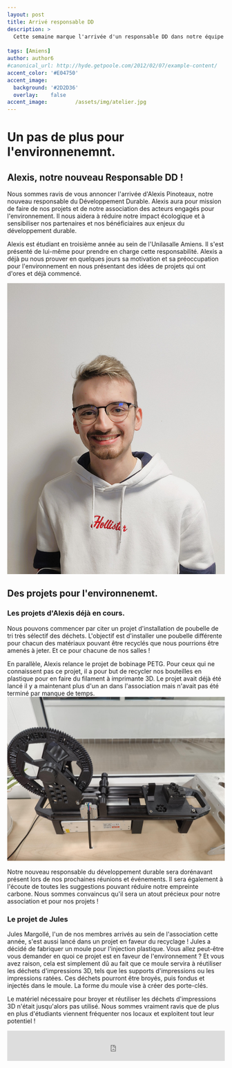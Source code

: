 ```yaml
---
layout: post
title: Arrivé responsable DD
description: > 
  Cette semaine marque l'arrivée d'un responsable DD dans notre équipe ainsi que le lancement de projets en faveur de l'environnement !

tags: [Amiens]
author: author6
#canonical_url: http://hyde.getpoole.com/2012/02/07/example-content/
accent_color: '#E04750'
accent_image:       
  background: '#2D2D36'
  overlay:    false
accent_image:         /assets/img/atelier.jpg
---
```


# Un pas de plus pour l'environnenemnt. 

## Alexis, notre nouveau Responsable DD ! 
Nous sommes ravis de vous annoncer l'arrivée d'Alexis Pinoteaux, notre nouveau responsable du Développement Durable. Alexis aura pour mission de faire de nos projets et de notre association des acteurs engagés pour l'environnement. Il nous aidera à réduire notre impact écologique et à sensibiliser nos partenaires et nos bénéficiaires aux enjeux du développement durable.

Alexis est étudiant en troisième année au sein de l'Unilasalle Amiens. Il s'est présenté de lui-même pour prendre en charge cette responsabilité. Alexis a déjà pu nous prouver en quelques jours sa motivation et sa préoccupation pour l'environnement en nous présentant des idées de projets qui ont d'ores et déjà commencé.

![photo-profil-Alexis](/assets\img\post\2023-12-18\alexis.jpg)


## Des projets pour l'environnenemt.

### Les projets d'Alexis déjà en cours. 
Nous pouvons commencer par citer un projet d'installation de poubelle de tri très sélectif des déchets. L'objectif est d'installer une poubelle différente pour chacun des matériaux pouvant être recyclés que nous pourrions être amenés à jeter. Et ce pour chacune de nos salles !

En parallèle, Alexis relance le projet de bobinage PETG. Pour ceux qui ne connaissent pas ce projet, il a pour but de recycler nos bouteilles en plastique pour en faire du filament à imprimante 3D. Le projet avait déjà été lancé il y a maintenant plus d'un an dans l'association mais n'avait pas été terminé par manque de temps.
![recycleur-PETG](/assets\img\post\2023-12-18\recycleur-PETG.jpg)

Notre nouveau responsable du développement durable sera dorénavant présent lors de nos prochaines réunions et événements. Il sera également à l'écoute de toutes les suggestions pouvant réduire notre empreinte carbone. Nous sommes convaincus qu'il sera un atout précieux pour notre association et pour nos projets !

### Le projet de Jules

Jules Margollé, l'un de nos membres arrivés au sein de l'association cette année, s'est aussi lancé dans un projet en faveur du recyclage ! Jules a décidé de fabriquer un moule pour l'injection plastique. Vous allez peut-être vous demander en quoi ce projet est en faveur de l'environnement ? Et vous avez raison, cela est simplement dû au fait que ce moule servira à réutiliser les déchets d'impressions 3D, tels que les supports d'impressions ou les impressions ratées.
Ces déchets pourront être broyés, puis fondus et injectés dans le moule. La forme du moule vise à créer des porte-clés.

Le matériel nécessaire pour broyer et réutiliser les déchets d'impressions 3D n'était jusqu'alors pas utilisé. Nous sommes vraiment ravis que de plus en plus d'étudiants viennent fréquenter nos locaux et exploitent tout leur potentiel !





<iframe id="haWidget" allowtransparency="true" src="https://www.helloasso.com/associations/unimakers-association-technique-d-unilasalle-amiens/adhesions/adhesion-unimakers/widget-bouton" style="width: 100%; height: 70px; border: none;"></iframe>